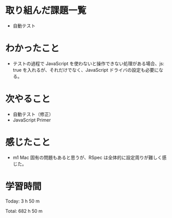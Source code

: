 # 取り組んだ課題一覧
- 自動テスト

# わかったこと
- テストの過程で JavaScript を使わないと操作できない処理がある場合、js: true を入れるが、それだけでなく、JavaScript ドライバの設定も必要になる。

# 次やること
- 自動テスト（修正）
- JavaScript Primer

# 感じたこと
- m1 Mac 固有の問題もあると思うが、RSpec は全体的に設定周りが難しく感じた。

# 学習時間
Today: 3 h 50 m

Total: 682 h 50 m
